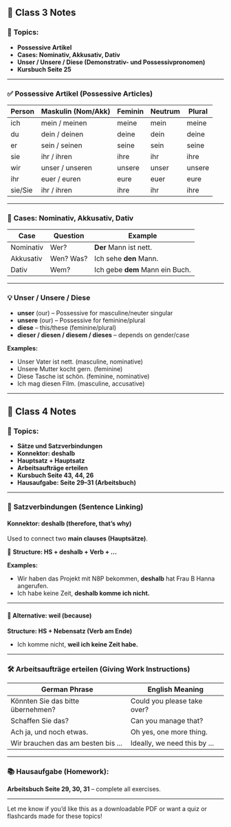 ## 📘 **Class 3 Notes**

### 🧠 **Topics:**

* **Possessive Artikel**
* **Cases: Nominativ, Akkusativ, Dativ**
* **Unser / Unsere / Diese (Demonstrativ- und Possessivpronomen)**
* **Kursbuch Seite 25**

---

### ✅ **Possessive Artikel (Possessive Articles)**

| Person  | Maskulin (Nom/Akk) | Feminin | Neutrum | Plural |
| ------- | ------------------ | ------- | ------- | ------ |
| ich     | mein / meinen      | meine   | mein    | meine  |
| du      | dein / deinen      | deine   | dein    | deine  |
| er      | sein / seinen      | seine   | sein    | seine  |
| sie     | ihr / ihren        | ihre    | ihr     | ihre   |
| wir     | unser / unseren    | unsere  | unser   | unsere |
| ihr     | euer / euren       | eure    | euer    | eure   |
| sie/Sie | ihr / ihren        | ihre    | ihr     | ihre   |

---

### 📌 **Cases: Nominativ, Akkusativ, Dativ**

| Case      | Question  | Example                         |
| --------- | --------- | ------------------------------- |
| Nominativ | Wer?      | **Der** Mann ist nett.          |
| Akkusativ | Wen? Was? | Ich sehe **den** Mann.          |
| Dativ     | Wem?      | Ich gebe **dem** Mann ein Buch. |

---

### 💡 **Unser / Unsere / Diese**

* **unser** (our) – Possessive for masculine/neuter singular
* **unsere** (our) – Possessive for feminine/plural
* **diese** – this/these (feminine/plural)
* **dieser / diesen / diesem / dieses** – depends on gender/case

**Examples:**

* Unser Vater ist nett. (masculine, nominative)
* Unsere Mutter kocht gern. (feminine)
* Diese Tasche ist schön. (feminine, nominative)
* Ich mag diesen Film. (masculine, accusative)

---

## 📘 **Class 4 Notes**

### 🧠 **Topics:**

* **Sätze und Satzverbindungen**
* **Konnektor: deshalb**
* **Hauptsatz + Hauptsatz**
* **Arbeitsaufträge erteilen**
* **Kursbuch Seite 43, 44, 26**
* **Hausaufgabe: Seite 29–31 (Arbeitsbuch)**

---

### 🔗 **Satzverbindungen (Sentence Linking)**

#### **Konnektor: deshalb** (therefore, that’s why)

Used to connect two **main clauses (Hauptsätze)**.

🧩 **Structure: HS + deshalb + Verb + ...**

**Examples:**

* Wir haben das Projekt mit N8P bekommen, **deshalb** hat Frau B Hanna angerufen.
* Ich habe keine Zeit, **deshalb komme ich nicht.**

---

#### 💬 **Alternative: weil** (because)

**Structure: HS + Nebensatz (Verb am Ende)**

* Ich komme nicht, **weil ich keine Zeit habe.**

---

### 🛠️ **Arbeitsaufträge erteilen (Giving Work Instructions)**

| German Phrase                      | English Meaning              |
| ---------------------------------- | ---------------------------- |
| Könnten Sie das bitte übernehmen?  | Could you please take over?  |
| Schaffen Sie das?                  | Can you manage that?         |
| Ach ja, und noch etwas.            | Oh yes, one more thing.      |
| Wir brauchen das am besten bis ... | Ideally, we need this by ... |

---

### 📚 **Hausaufgabe (Homework):**

**Arbeitsbuch Seite 29, 30, 31** – complete all exercises.

---

Let me know if you’d like this as a downloadable PDF or want a quiz or flashcards made for these topics!
